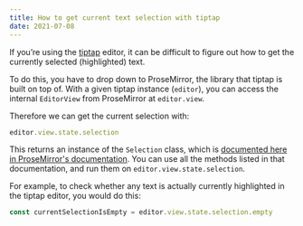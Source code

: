 ```yaml
---
title: How to get current text selection with tiptap
date: 2021-07-08
---
```


If you’re using the [tiptap](https://tiptap.dev) editor, it can be difficult to figure out how to get the currently selected (highlighted) text.

To do this, you have to drop down to ProseMirror, the library that tiptap is built on top of. With a given tiptap instance (`editor`), you can access the internal `EditorView` from ProseMirror at `editor.view`.

Therefore we can get the current selection with:

```js
editor.view.state.selection
```

This returns an instance of the `Selection` class, which is [documented here in ProseMirror's documentation](https://prosemirror.net/docs/ref/#state.Selection). You can use all the methods listed in that documentation, and run them on `editor.view.state.selection`.

For example, to check whether any text is actually currently highlighted in the tiptap editor, you would do this:

```js
const currentSelectionIsEmpty = editor.view.state.selection.empty
```
